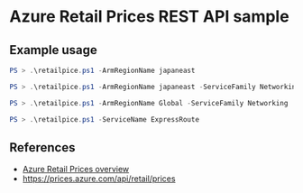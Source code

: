 # Azure Retail Prices REST API sample

## Example usage

```PowerShell
PS > .\retailpice.ps1 -ArmRegionName japaneast
```

```PowerShell
PS > .\retailpice.ps1 -ArmRegionName japaneast -ServiceFamily Networking
```

```PowerShell
PS > .\retailpice.ps1 -ArmRegionName Global -ServiceFamily Networking
```

```PowerShell
PS > .\retailpice.ps1 -ServiceName ExpressRoute
```

## References

- [Azure Retail Prices overview](https://docs.microsoft.com/en-us/rest/api/cost-management/retail-prices/azure-retail-prices)
- https://prices.azure.com/api/retail/prices

